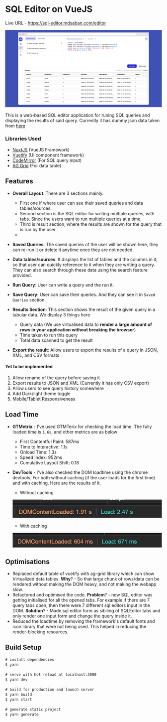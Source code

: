 
# SQL Editor on VueJS

Live URL - https://sql-editor.mdsaban.com/editor

![editor screenshot](./readme-images/sql-editor-website.png)

This is a web-based SQL editor application for runing SQL queries and displaying the results of said query. Currently it has dummy json data taken from [here](https://github.com/graphql-compose/graphql-compose-examples/tree/master/examples/northwind/data/json)

### Libraries Used
 - [NuxtJS](https://v2.nuxt.com/) (VueJS Framework)
 - [Vuetify](https://v2.vuetifyjs.com/en/) (UI component framework)
 - [CodeMirror](https://codemirror.net/5/) (For SQL query input)
 - [AG Grid](https://www.ag-grid.com/vue-data-grid/) (For data table)


## Features
-   **Overall Layout**: There are 3 sections mainly.
	- First one if where user can see their saved queries and data tables/sources.
	- Second section is the SQL editor for writing multiple queries, with tabs. Since the users want to run multiple queries at a time.
	- Third is result section, where the results are shown for the query that is run by the user.
	-
-  **Saved Queries**: The saved queries of the user will be shown here, they can re-run it or delete it anytime once they are not needed.

-  **Data tables/sources**: It displays the list of tables and the columns in it, so that user can quickly reference to it when they are writing a query. They can also search through these data using the search feature provided.

-  **Run Query**: User can write a query and the run it.

-  **Save Query**: User can save their queries. And they can see it in `Saved Queries` section.

- **Results Section**: This section shows the result of the given query in a tabular data. We display 3 things here
	- Query data (We use virtualised data to **render a large amount of rows in your application without breaking the browser**)
	- Time taken to run this query
	- Total data scanned to get the result

-  **Export the result**: Allow users to export the results of a query in JSON, XML, and CSV formats.

#### Yet to be implemented
1. Allow rename of the query before saving it
2. Export results to JSON and XML (Currently it has only CSV export)
3. Allow users to see query history somewhere
4. Add Dark/light theme toggle
5. Mobile/Tablet Responsiveness


## Load Time
- **GTMetrix** - I've used GTMTerix for checking the load time. The fully loaded time is `1.6s`, and other metrics are as below
	- First Contentful Paint: 587ms
	- Time to Interactive: 1.1s
	-	Onload Time: 1.3s
	- Speed Index: 952ms
	- Cumulative Layout Shift: 0.18


- **DevTools** - I've also checked the DOM loadtime using the chrome devtools. For both without caching (if the user loads for the first time) and with caching. Here are the results of it.
	- Without caching

	![without caching](./readme-images/without-cache.jpeg)
	- With caching

	![with caching](./readme-images/with-cache.jpeg)

## Optimisations
- Replaced default table of vuetify with ag-grid library which can show Virtualized data tables. **Why**? - So that large chunk of rows/data can be rendered without making the DOM heavy, and not making the webapp slow.
- Refactored and optimised the code. **Problem**? - new SQL editor was getting initialised for all the opened tabs. For example if there are 7 query tabs open, then there were 7 different sql editors input in the DOM. **Solution**? - Made sql editor form as sibiling of SQLEditor tabs and only render one input form and change the query inside it.
-	Reduced the loadtime by removing the framework's default fonts and icon library that were not being used. This helped in reducing the render-blocking resources.

## Build Setup
```
# install dependencies
$ yarn

# serve with hot reload at localhost:3000
$ yarn dev

# build for production and launch server
$ yarn build
$ yarn start

# generate static project
$ yarn generate
``````
